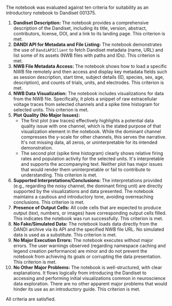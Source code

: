 The notebook was evaluated against ten criteria for suitability as an introductory notebook to Dandiset 001375.

1.  **Dandiset Description:** The notebook provides a comprehensive description of the Dandiset, including its title, version, abstract, contributors, license, DOI, and a link to its landing page. This criterion is met.
2.  **DANDI API for Metadata and File Listing:** The notebook demonstrates the use of `DandiAPIClient` to fetch Dandiset metadata (name, URL) and list some of its assets (NWB files with paths and IDs). This criterion is met.
3.  **NWB File Metadata Access:** The notebook shows how to load a specific NWB file remotely and then access and display key metadata fields such as session description, start time, subject details (ID, species, sex, age, description), and counts of trials, units, and electrodes. This criterion is met.
4.  **NWB Data Visualization:** The notebook includes visualizations for data from the NWB file. Specifically, it plots a snippet of raw extracellular voltage traces from selected channels and a spike time histogram for selected units. This criterion is met.
5.  **Plot Quality (No Major Issues):**
    *   The first plot (raw traces) effectively highlights a potential data quality issue with one channel, which is the stated purpose of that visualization element in the notebook. While the dominant channel compresses the y-scale for other channels, this serves the narrative. It's not missing data, all zeros, or uninterpretable for its intended demonstration.
    *   The second plot (spike time histogram) clearly shows relative firing rates and population activity for the selected units. It's interpretable and supports the accompanying text.
    Neither plot has major issues that would render them uninterpretable or fail to contribute to understanding. This criterion is met.
6.  **Supported Interpretations/Conclusions:** The interpretations provided (e.g., regarding the noisy channel, the dominant firing unit) are directly supported by the visualizations and data presented. The notebook maintains a cautious and introductory tone, avoiding overreaching conclusions. This criterion is met.
7.  **Presence of Output Cells:** All code cells that are expected to produce output (text, numbers, or images) have corresponding output cells filled. This indicates the notebook was run successfully. This criterion is met.
8.  **No Fake/Simulated Data:** The notebook loads data directly from the DANDI archive via its API and the specified NWB file URL. No simulated data is used as a substitute. This criterion is met.
9.  **No Major Execution Errors:** The notebook executes without major errors. The user warnings observed (regarding namespace caching and legend creation performance) are minor and do not prevent the notebook from achieving its goals or corrupting the data presentation. This criterion is met.
10. **No Other Major Problems:** The notebook is well-structured, with clear explanations. It flows logically from introducing the Dandiset to accessing and performing initial visualizations common in neuroscience data exploration. There are no other apparent major problems that would hinder its use as an introductory guide. This criterion is met.

All criteria are satisfied.